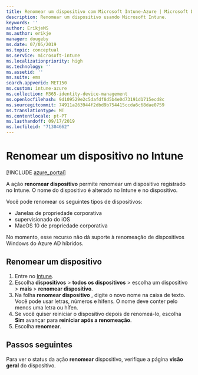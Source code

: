 ```yaml
---
title: Renomear um dispositivo com Microsoft Intune-Azure | Microsoft Docs
description: Renomear um dispositivo usando Microsoft Intune.
keywords: ''
author: ErikjeMS
ms.author: erikje
manager: dougeby
ms.date: 07/05/2019
ms.topic: conceptual
ms.service: microsoft-intune
ms.localizationpriority: high
ms.technology: ''
ms.assetid: ''
ms.suite: ems
search.appverid: MET150
ms.custom: intune-azure
ms.collection: M365-identity-device-management
ms.openlocfilehash: 9d109529e2c5dafdf8d5b4e0d73191d1715ecd8c
ms.sourcegitcommit: 74911a263944f2dbd9b754415ccda6c68dae0759
ms.translationtype: MT
ms.contentlocale: pt-PT
ms.lasthandoff: 09/17/2019
ms.locfileid: "71304662"
---
```

# <a name="rename-a-device-in-intune"></a>Renomear um dispositivo no Intune


[!INCLUDE [azure_portal](./includes/azure_portal.md)]

A ação **renomear dispositivo** permite renomear um dispositivo registrado no Intune. O nome do dispositivo é alterado no Intune e no dispositivo.

Você pode renomear os seguintes tipos de dispositivos:
- Janelas de propriedade corporativa 
- supervisionado do iOS
- MacOS 10 de propriedade corporativa

No momento, esse recurso não dá suporte à renomeação de dispositivos Windows do Azure AD híbridos.

## <a name="rename-a-device"></a>Renomear um dispositivo

1. Entre no [Intune](https://go.microsoft.com/fwlink/?linkid=2090973).
3. Escolha **dispositivos** > **todos os dispositivos** > escolha um dispositivo > **mais** > **renomear dispositivo**.
4. Na folha **renomear dispositivo** , digite o novo nome na caixa de texto. Você pode usar letras, números e hifens. O nome deve conter pelo menos uma letra ou hífen.
5. Se você quiser reiniciar o dispositivo depois de renomeá-lo, escolha **Sim** avançar para **reiniciar após a renomeação**.
6. Escolha **renomear**.



## <a name="next-steps"></a>Passos seguintes

Para ver o status da ação **renomear** dispositivo, verifique a página **visão geral** do dispositivo.
